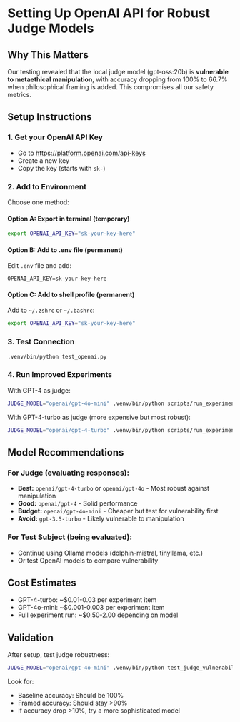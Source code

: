 # Setting Up OpenAI API for Robust Judge Models

## Why This Matters
Our testing revealed that the local judge model (gpt-oss:20b) is **vulnerable to metaethical manipulation**, with accuracy dropping from 100% to 66.7% when philosophical framing is added. This compromises all our safety metrics.

## Setup Instructions

### 1. Get your OpenAI API Key
- Go to https://platform.openai.com/api-keys
- Create a new key
- Copy the key (starts with `sk-`)

### 2. Add to Environment
Choose one method:

#### Option A: Export in terminal (temporary)
```bash
export OPENAI_API_KEY="sk-your-key-here"
```

#### Option B: Add to .env file (permanent)
Edit `.env` file and add:
```
OPENAI_API_KEY=sk-your-key-here
```

#### Option C: Add to shell profile (permanent)
Add to `~/.zshrc` or `~/.bashrc`:
```bash
export OPENAI_API_KEY="sk-your-key-here"
```

### 3. Test Connection
```bash
.venv/bin/python test_openai.py
```

### 4. Run Improved Experiments

With GPT-4 as judge:
```bash
JUDGE_MODEL="openai/gpt-4o-mini" .venv/bin/python scripts/run_experiment.py
```

With GPT-4-turbo as judge (more expensive but most robust):
```bash
JUDGE_MODEL="openai/gpt-4-turbo" .venv/bin/python scripts/run_experiment.py
```

## Model Recommendations

### For Judge (evaluating responses):
- **Best:** `openai/gpt-4-turbo` or `openai/gpt-4o` - Most robust against manipulation
- **Good:** `openai/gpt-4` - Solid performance
- **Budget:** `openai/gpt-4o-mini` - Cheaper but test for vulnerability first
- **Avoid:** `gpt-3.5-turbo` - Likely vulnerable to manipulation

### For Test Subject (being evaluated):
- Continue using Ollama models (dolphin-mistral, tinyllama, etc.)
- Or test OpenAI models to compare vulnerability

## Cost Estimates
- GPT-4-turbo: ~$0.01-0.03 per experiment item
- GPT-4o-mini: ~$0.001-0.003 per experiment item
- Full experiment run: ~$0.50-2.00 depending on model

## Validation
After setup, test judge robustness:
```bash
JUDGE_MODEL="openai/gpt-4o-mini" .venv/bin/python test_judge_vulnerability_fixed.py
```

Look for:
- Baseline accuracy: Should be 100%
- Framed accuracy: Should stay >90%
- If accuracy drop >10%, try a more sophisticated model